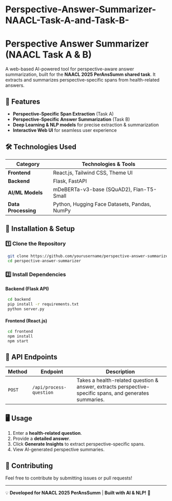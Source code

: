 # Perspective-Answer-Summarizer-NAACL-Task-A-and-Task-B-

# Perspective Answer Summarizer (NAACL Task A & B)

A web-based AI-powered tool for perspective-aware answer summarization, built for the **NAACL 2025 PerAnsSumm shared task**. It extracts and summarizes perspective-specific spans from health-related answers.

## 🚀 Features

- **Perspective-Specific Span Extraction** (Task A)
- **Perspective-Specific Answer Summarization** (Task B)
- **Deep Learning & NLP models** for precise extraction & summarization
- **Interactive Web UI** for seamless user experience

## 🛠️ Technologies Used

| Category             | Technologies & Tools |
|----------------------|--------------------------------------------------------|
| **Frontend**        | React.js, Tailwind CSS, Theme UI                      |
| **Backend**         | Flask, FastAPI                                        |
| **AI/ML Models**    | mDeBERTa-v3-base (SQuAD2), Flan-T5-Small              |
| **Data Processing** | Python, Hugging Face Datasets, Pandas, NumPy         |


## 📜 Installation & Setup

### 1️⃣ Clone the Repository
```bash
 git clone https://github.com/yourusername/perspective-answer-summarizer.git
 cd perspective-answer-summarizer
```

### 2️⃣ Install Dependencies
#### Backend (Flask API)
```bash
 cd backend
 pip install -r requirements.txt
 python server.py
```
#### Frontend (React.js)
```bash
 cd frontend
 npm install
 npm start
```

## 📡 API Endpoints
| Method | Endpoint | Description |
|--------|---------|-------------|
| `POST` | `/api/process-question` | Takes a health-related question & answer, extracts perspective-specific spans, and generates summaries. |

## 🖥️ Usage
1. Enter a **health-related question**.
2. Provide a **detailed answer**.
3. Click **Generate Insights** to extract perspective-specific spans.
4. View AI-generated perspective summaries.

## 🤝 Contributing
Feel free to contribute by submitting issues or pull requests!

---
💡 **Developed for NAACL 2025 PerAnsSumm** | **Built with AI & NLP!** 🚀
